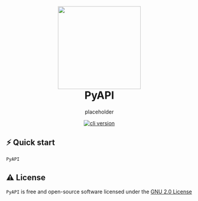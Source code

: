 <h1 align="center">
  <img src="https://raw.githubusercontent.com/create-go-app/cli/master/.github/images/cgapp_logo%402x.png" width="224px"/><br/>
  PyAPI
</h1>
<p align="center">placeholder</p>

<p align="center">
  <a href="https://github.com/create-go-app/cli/releases" target="_blank">
    <img src="https://img.shields.io/badge/version-v2.2.5-blue?style=for-the-badge&logo=none" alt="cli version" />
  </a>
</p>

## ⚡️ Quick start

```python
PyAPI
```


## ⚠️ License

`PyAPI` is free and open-source software licensed under the [GNU 2.0 License](https://github.com/levkany/PyAPI/blob/master/LICENSE)

